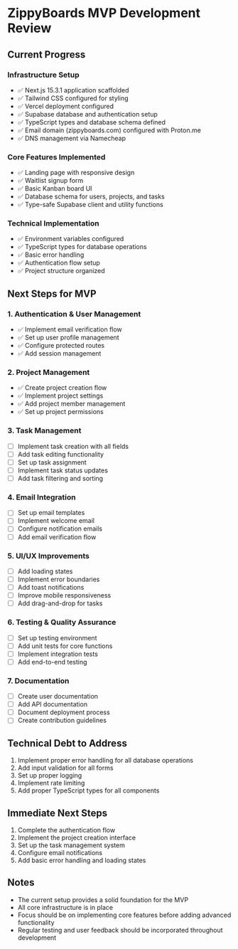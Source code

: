 # ZippyBoards MVP Development Review

## Current Progress

### Infrastructure Setup
- ✅ Next.js 15.3.1 application scaffolded
- ✅ Tailwind CSS configured for styling
- ✅ Vercel deployment configured
- ✅ Supabase database and authentication setup
- ✅ TypeScript types and database schema defined
- ✅ Email domain (zippyboards.com) configured with Proton.me
- ✅ DNS management via Namecheap

### Core Features Implemented
- ✅ Landing page with responsive design
- ✅ Waitlist signup form
- ✅ Basic Kanban board UI
- ✅ Database schema for users, projects, and tasks
- ✅ Type-safe Supabase client and utility functions

### Technical Implementation
- ✅ Environment variables configured
- ✅ TypeScript types for database operations
- ✅ Basic error handling
- ✅ Authentication flow setup
- ✅ Project structure organized

## Next Steps for MVP

### 1. Authentication & User Management
- ✅ Implement email verification flow
- ✅ Set up user profile management
- ✅ Configure protected routes
- ✅ Add session management

### 2. Project Management
- ✅ Create project creation flow
- ✅ Implement project settings
- ✅ Add project member management
- ✅ Set up project permissions

### 3. Task Management
- [ ] Implement task creation with all fields
- [ ] Add task editing functionality
- [ ] Set up task assignment
- [ ] Implement task status updates
- [ ] Add task filtering and sorting

### 4. Email Integration
- [ ] Set up email templates
- [ ] Implement welcome email
- [ ] Configure notification emails
- [ ] Add email verification flow

### 5. UI/UX Improvements
- [ ] Add loading states
- [ ] Implement error boundaries
- [ ] Add toast notifications
- [ ] Improve mobile responsiveness
- [ ] Add drag-and-drop for tasks

### 6. Testing & Quality Assurance
- [ ] Set up testing environment
- [ ] Add unit tests for core functions
- [ ] Implement integration tests
- [ ] Add end-to-end testing

### 7. Documentation
- [ ] Create user documentation
- [ ] Add API documentation
- [ ] Document deployment process
- [ ] Create contribution guidelines

## Technical Debt to Address
1. Implement proper error handling for all database operations
2. Add input validation for all forms
3. Set up proper logging
4. Implement rate limiting
5. Add proper TypeScript types for all components

## Immediate Next Steps
1. Complete the authentication flow
2. Implement the project creation interface
3. Set up the task management system
4. Configure email notifications
5. Add basic error handling and loading states

## Notes
- The current setup provides a solid foundation for the MVP
- All core infrastructure is in place
- Focus should be on implementing core features before adding advanced functionality
- Regular testing and user feedback should be incorporated throughout development

